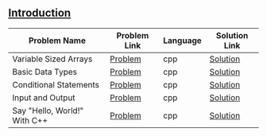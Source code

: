 ## [Introduction](https://www.hackerrank.com/domains/cpp/cpp-introduction)

|Problem Name|Problem Link|Language|Solution Link|
---|---|---|---
|Variable Sized Arrays|[Problem](https://www.hackerrank.com/challenges/variable-sized-arrays/problem)|cpp|[Solution](./variable-sized-arrays.cpp)|
|Basic Data Types|[Problem](https://www.hackerrank.com/challenges/c-tutorial-basic-data-types/problem)|cpp|[Solution](./c-tutorial-basic-data-types.cpp)|
|Conditional Statements|[Problem](https://www.hackerrank.com/challenges/c-tutorial-conditional-if-else/problem)|cpp|[Solution](./c-tutorial-conditional-if-else.cpp)|
|Input and Output|[Problem](https://www.hackerrank.com/challenges/cpp-input-and-output/problem)|cpp|[Solution](./cpp-input-and-output.cpp)|
|Say "Hello, World!" With C++|[Problem](https://www.hackerrank.com/challenges/cpp-hello-world/problem)|cpp|[Solution](./cpp-hello-world.cpp)|
